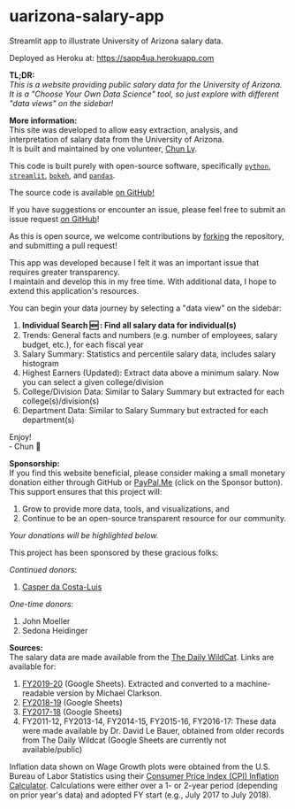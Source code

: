 # uarizona-salary-app

Streamlit app to illustrate University of Arizona salary data.

Deployed as Heroku at: https://sapp4ua.herokuapp.com

**TL;DR:**<br>
_This is a website providing public salary data for the University of
Arizona. It is a "Choose Your Own Data Science" tool, so just
explore with different "data views" on the sidebar!_

**More information:**<br>
This site was developed to allow easy extraction, analysis, and interpretation of
salary data from the University of Arizona.<br>
It is built and maintained by one volunteer, [Chun Ly](https://astrochun.github.io).

This code is built purely with open-source software, specifically
[`python`](https://python.org), [`streamlit`](https://streamlit.io/),
[`bokeh`](https://bokeh.org/), and [`pandas`](https://pandas.pydata.org/).

The source code is available
[on GitHub!](https://github.com/astrochun/uarizona-salary-app)

If you have suggestions or encounter an issue, please feel free to submit an
issue request [on GitHub](https://github.com/astrochun/uarizona-salary-app/issues)!

As this is open source, we welcome contributions by
[forking](https://github.com/astrochun/uarizona-salary-app/fork) the repository, and
submitting a pull request!

This app was developed because I felt it was an important issue that
requires greater transparency.<br>
I maintain and develop this in my free time. With additional data, I hope to extend
this application's resources.

You can begin your data journey by selecting a "data view" on the sidebar:
    
 1. **Individual Search 🆕 : Find all salary data for individual(s)**
 2. Trends: General facts and numbers (e.g. number of employees,
    salary budget, etc.), for each fiscal year
 3. Salary Summary: Statistics and percentile salary data, includes salary histogram
 4. Highest Earners (Updated): Extract data above a minimum salary. Now you can select a given college/division
 5. College/Division Data: Similar to Salary Summary but extracted for each college(s)/division(s)
 6. Department Data: Similar to Salary Summary but extracted for each department(s)

Enjoy!<br>
&#8208; Chun 🌵

**Sponsorship:**<br>
If you find this website beneficial, please consider making a small
monetary donation either through GitHub or
[PayPal.Me](https://paypal.me/astrochun) (click on the Sponsor button).
This support ensures that this project will:

1. Grow to provide more data, tools, and visualizations, and
2. Continue to be an open-source transparent resource for our community.

_Your donations will be highlighted below._

This project has been sponsored by these gracious folks:

_Continued donors_:

1. [Casper da Costa-Luis](https://cdcl.ml/)

_One-time donors_:

1. John Moeller
2. Sedona Heidinger

**Sources:**<br>
The salary data are made available from the [The Daily WildCat](https://www.wildcat.arizona.edu/).
Links are available for:

 1. [FY2019-20](https://docs.google.com/spreadsheets/d/e/2PACX-1vTaAWak0pN6Jnulm95eTM7kIubvNNMPgYh3d6sCHN5W1tekpIktoMBoDKJeZhmAyI7ZzH1BAytEp_bV/pubhtml)
    (Google Sheets). Extracted and converted to a machine-readable version by Michael Clarkson.
 2. [FY2018-19](https://docs.google.com/spreadsheets/d/1d2wLowmL5grmsqTj-qFg2ke9k--s1gN_oEZ6kstSX6c/edit#gid=0) (Google Sheets)
 3. [FY2017-18](https://docs.google.com/spreadsheets/d/1jFmxbDx6FP5qk5KKbFBJ5RvS0R2_HEoCkaw83P_DUG0/edit#gid=2006091355) (Google Sheets)
 4. FY2011-12, FY2013-14, FY2014-15, FY2015-16, FY2016-17:
    These data were made available by Dr. David Le Bauer, obtained from
    older records from The Daily Wildcat (Google Sheets are currently not available/public)
    
Inflation data shown on Wage Growth plots were obtained from the U.S. Bureau of
Labor Statistics using their
[Consumer Price Index (CPI) Inflation Calculator](https://www.bls.gov/data/inflation_calculator.htm).
Calculations were either over a 1- or 2-year period
(depending on prior year's data) and adopted FY start
(e.g., July 2017 to July 2018).
